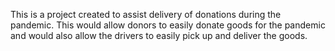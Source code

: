 This is a project created to assist delivery of donations during the pandemic. This would allow donors to easily donate goods for the pandemic and would also allow the drivers to easily pick up and deliver the goods.
